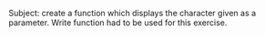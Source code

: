 Subject: create a function which displays the character given as a parameter. Write function had to be used for this exercise.
